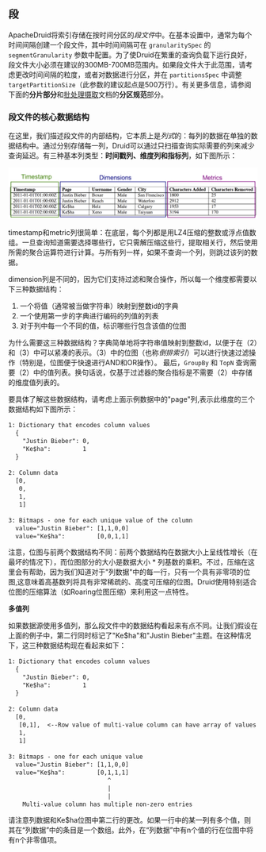 <!-- toc -->
## 段
ApacheDruid将索引存储在按时间分区的*段文件*中。在基本设置中，通常为每个时间间隔创建一个段文件，其中时间间隔可在 `granularitySpec` 的`segmentGranularity` 参数中配置。为了使Druid在繁重的查询负载下运行良好，段文件大小必须在建议的300MB-700MB范围内。如果段文件大于此范围，请考虑更改时间间隔的粒度，或者对数据进行分区，并在 `partitionsSpec` 中调整 `targetPartitionSize`（此参数的建议起点是500万行）。有关更多信息，请参阅下面的**分片部分**和[批处理摄取]()文档的**分区规范**部分。

### 段文件的核心数据结构

在这里，我们描述段文件的内部结构，它本质上是*列式*的：每列的数据在单独的数据结构中。通过分别存储每一列，Druid可以通过只扫描查询实际需要的列来减少查询延迟。有三种基本列类型：**时间戳列、维度列和指标列**，如下图所示：

![](img/druid-column-types.png)

timestamp和metric列很简单：在底层，每个列都是用LZ4压缩的整数或浮点值数组。一旦查询知道需要选择哪些行，它只需解压缩这些行，提取相关行，然后使用所需的聚合运算符进行计算。与所有列一样，如果不查询一个列，则跳过该列的数据。

dimension列是不同的，因为它们支持过滤和聚合操作，所以每一个维度都需要以下三种数据结构：

1. 一个将值（通常被当做字符串）映射到整数id的字典
2. 一个使用第一步的字典进行编码的列值的列表
3. 对于列中每一个不同的值，标识哪些行包含该值的位图

为什么需要这三种数据结构？字典简单地将字符串值映射到整数id，以便于在（2）和（3）中可以紧凑的表示。（3）中的位图（也称*倒排索引*）可以进行快速过滤操作（特别是，位图便于快速进行AND和OR操作）。 最后，`GroupBy` 和 `TopN` 查询需要（2）中的值列表。换句话说，仅基于过滤器的聚合指标是不需要（2）中存储的维度值列表的。

要具体了解这些数据结构，请考虑上面示例数据中的"page"列,表示此维度的三个数据结构如下图所示：

```
1: Dictionary that encodes column values
  {
    "Justin Bieber": 0,
    "Ke$ha":         1
  }

2: Column data
  [0,
   0,
   1,
   1]

3: Bitmaps - one for each unique value of the column
  value="Justin Bieber": [1,1,0,0]
  value="Ke$ha":         [0,0,1,1]
```

注意，位图与前两个数据结构不同：前两个数据结构在数据大小上呈线性增长（在最坏的情况下），而位图部分的大小是数据大小 * 列基数的乘积。不过，压缩在这里会有帮助，因为我们知道对于"列数据"中的每一行，只有一个具有非零项的位图,这意味着高基数列将具有非常稀疏的、高度可压缩的位图。Druid使用特别适合位图的压缩算法（如Roaring位图压缩）来利用这一点特性。

**多值列**

如果数据源使用多值列，那么段文件中的数据结构看起来有点不同。让我们假设在上面的例子中，第二行同时标记了"Ke$ha"和"Justin Bieber"主题。在这种情况下，这三种数据结构现在看起来如下：

```
1: Dictionary that encodes column values
  {
    "Justin Bieber": 0,
    "Ke$ha":         1
  }

2: Column data
  [0,
   [0,1],  <--Row value of multi-value column can have array of values
   1,
   1]

3: Bitmaps - one for each unique value
  value="Justin Bieber": [1,1,0,0]
  value="Ke$ha":         [0,1,1,1]
                            ^
                            |
                            |
    Multi-value column has multiple non-zero entries
```

请注意列数据和Ke$ha位图中第二行的更改。如果一行中的某一列有多个值，则其在“列数据”中的条目是一个数组。此外，在“列数据”中有n个值的行在位图中将有n个非零值项。